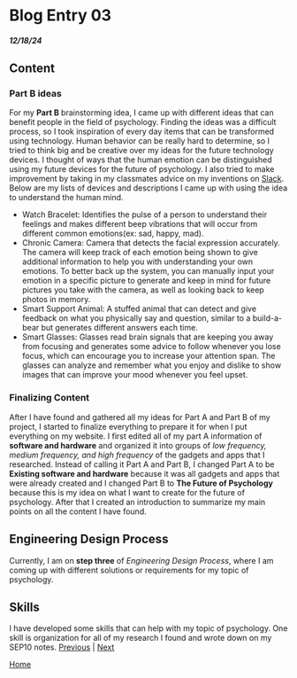 # Blog Entry 03
##### 12/18/24
## Content
### Part B ideas
For my **Part B** brainstorming idea, I came up with different ideas that can benefit people in the field of psychology. Finding the ideas was a difficult process, so I took inspiration of every day items that can be transformed using technology. Human behavior can be really hard to determine, so I tried to think big and be creative over my ideas for the future technology devices. I thought of ways that the human emotion can be distinguished using my future devices for the future of psychology. I also tried to make improvement by taking in my classmates advice on my inventions on [Slack](https://hstatsep.slack.com/). Below are my lists of devices and descriptions I came up with using the idea to understand the human mind.
 * Watch Bracelet: Identifies the pulse of a person to understand their feelings and makes different beep vibrations that will occur from different common emotions(ex: sad, happy, mad).
 * Chronic Camera: Camera that detects the facial expression accurately. The camera will keep track of each emotion being shown to give additional information to help you with understanding your own emotions. To better back up the system, you can manually input your emotion in a specific picture to generate and keep in mind for future pictures you take with the camera, as well as looking back to keep photos in memory. 
 * Smart Support Animal: A stuffed animal that can detect and give feedback on what you physically say and question, similar to a build-a-bear but generates different answers each time.
 * Smart Glasses: Glasses read brain signals that are keeping you away from focusing and generates some advice to follow whenever you lose focus, which can encourage you to increase your attention span. The glasses can analyze and remember what you enjoy and dislike to show images that can improve your mood whenever you feel upset.
### Finalizing Content
After I have found and gathered all my ideas for Part A and Part B of my project, I started to finalize everything to prepare it for when I put everything on my website. I first edited all of my part A information of **software and hardware** and organized it into groups of _low frequency, medium frequency, and high frequency_ of the gadgets and apps that I researched. Instead of calling it Part A and Part B, I changed Part A to be **Existing software and hardware** because it was all gadgets and apps that were already created and I changed Part B to **The Future of Psychology** because this is my idea on what I want to create for the future of psychology. After that I created an introduction to summarize my main points on all the content I have found. 

## Engineering Design Process
Currently, I am on **step three** of _Engineering Design Process_, where I am coming up with different solutions or requirements for my topic of psychology. 
## Skills
I have developed some skills that can help with my topic of psychology. One skill is organization for all of my research I found and wrote down on my SEP10 notes. 
[Previous](entry02.md) | [Next](entry04.md)

[Home](../README.md)
